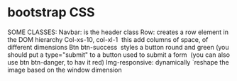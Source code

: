 # bootstrap CSS

SOME CLASSES:
Navbar: is the header class
Row: creates a row element in the DOM hierarchy
Col-xs-10, col-xl-1  this add columns of space, of different dimensions
Btn btn-success  styles a button round and green (you should put a type="submit" to a button used to submit a form  (you can also use btn btn-danger, to hav it red)
Img-responsive: dynamically \`reshape the image based on the window dimension
